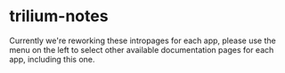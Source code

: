 # trilium-notes

Currently we're reworking these intropages for each app, please use the menu on the left to select other available documentation pages for each app, including this one.
